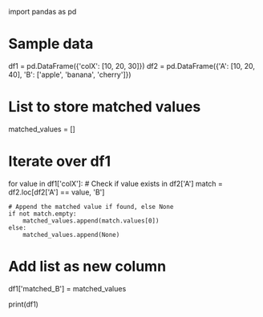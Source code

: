 import pandas as pd

# Sample data
df1 = pd.DataFrame({'colX': [10, 20, 30]})
df2 = pd.DataFrame({'A': [10, 20, 40], 'B': ['apple', 'banana', 'cherry']})

# List to store matched values
matched_values = []

# Iterate over df1
for value in df1['colX']:
    # Check if value exists in df2['A']
    match = df2.loc[df2['A'] == value, 'B']
    
    # Append the matched value if found, else None
    if not match.empty:
        matched_values.append(match.values[0])
    else:
        matched_values.append(None)

# Add list as new column
df1['matched_B'] = matched_values

print(df1)
